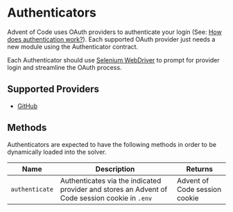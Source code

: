 # Authenticators

Advent of Code uses OAuth providers to authenticate your login (See: [How does authentication work?](https://adventofcode.com/2022/about#faq_auth)). Each supported OAuth provider just needs a new module using the Authenticator contract.

Each Authenticator should use [Selenium WebDriver](https://www.selenium.dev/documentation/) to prompt for provider login and streamline the OAuth process.

## Supported Providers

- [GitHub](https://adventofcode.com/auth/github)

## Methods

Authenticators are expected to have the following methods in order to be dynamically loaded into the solver.

| Name           | Description                                                                                    | Returns                       |
| -------------- | ---------------------------------------------------------------------------------------------- | ----------------------------- |
| `authenticate` | Authenticates via the indicated provider and stores an Advent of Code session cookie in `.env` | Advent of Code session cookie |
